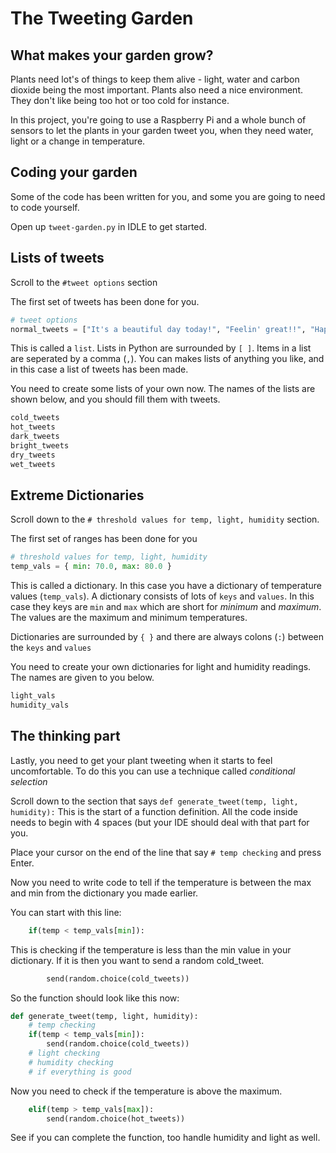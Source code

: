 # The Tweeting Garden

## What makes your garden grow?
Plants need lot's of things to keep them alive - light, water and carbon dioxide being the most important.
Plants also need a nice environment. They don't like being too hot or too cold for instance.

In this project, you're going to use a Raspberry Pi and a whole bunch of sensors to let the plants in your garden tweet you, when they need water, light or a change in temperature.

## Coding your garden
Some of the code has been written for you, and some you are going to need to code yourself.

Open up `tweet-garden.py` in IDLE to get started.


## Lists of tweets
Scroll to the `#tweet options` section

The first set of tweets has been done for you.

```python
# tweet options
normal_tweets = ["It's a beautiful day today!", "Feelin' great!!", "Happy and healthy!"]
```

This is called a `list`. Lists in Python are surrounded by `[ ]`. Items in a list are seperated by a comma (`,`). You can makes lists of anything you like, and in this case a list of tweets has been made.

You need to create some lists of your own now. The names of the lists are shown below, and you should fill them with tweets.

```python
cold_tweets
hot_tweets
dark_tweets
bright_tweets
dry_tweets
wet_tweets
```

## Extreme Dictionaries

Scroll down to the `# threshold values for temp, light, humidity` section.

The first set of ranges has been done for you

```python
# threshold values for temp, light, humidity
temp_vals = { min: 70.0, max: 80.0 }
```

This is called a dictionary. In this case you have a dictionary of temperature values (`temp_vals`). A dictionary consists of lots of `keys` and `values`. In this case they keys are `min` and `max` which are short for *minimum* and *maximum*. The values are the maximum and minimum temperatures.

Dictionaries are surrounded by `{ }` and there are always colons (`:`) between the `keys` and `values`

You need to create your own dictionaries for light and humidity readings. The names are given to you below.

```python
light_vals
humidity_vals
```

## The thinking part

Lastly, you need to get your plant tweeting when it starts to feel uncomfortable. To do this you can use a technique called *conditional selection*

Scroll down to the section that says `def generate_tweet(temp, light, humidity):`
This is the start of a function definition. All the code inside needs to begin with 4 spaces (but your IDE should deal with that part for you.

Place your cursor on the end of the line that say `# temp checking` and press Enter.

Now you need to write code to tell if the temperature is between the max and min from the dictionary you made earlier.

You can start with this line:

```python
    if(temp < temp_vals[min]):
```

This is checking if the temperature is less than the min value in your dictionary.
If it is then you want to send a random cold_tweet.

```python
        send(random.choice(cold_tweets))
```

So the function should look like this now:

```python
def generate_tweet(temp, light, humidity):
    # temp checking
    if(temp < temp_vals[min]):
        send(random.choice(cold_tweets))
    # light checking
   	# humidity checking
	# if everything is good

```
Now you need to check if the temperature is above the maximum.

```python
    elif(temp > temp_vals[max]):
        send(random.choice(hot_tweets))
```

See if you can complete the function, too handle humidity and light as well.
